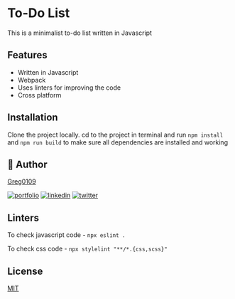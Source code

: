 # To-Do List

This is a minimalist to-do list written in Javascript

## Features

- Written in Javascript
- Webpack
- Uses linters for improving the code
- Cross platform

  
## Installation

Clone the project locally. cd to the project in terminal and run `npm install` and `npm run build` to make sure all dependencies are installed and working
    
## 🔗 Author

[Greg0109](https://www.github.com/greg0109)

[![portfolio](https://img.shields.io/badge/my_portfolio-000?style=for-the-badge&logo=ko-fi&logoColor=white)](https://gregrabago-portfolio.herokuapp.com/)
[![linkedin](https://img.shields.io/badge/linkedin-0A66C2?style=for-the-badge&logo=linkedin&logoColor=white)](https://www.linkedin.com/gregrabago)
[![twitter](https://img.shields.io/badge/twitter-1DA1F2?style=for-the-badge&logo=twitter&logoColor=white)](https://twitter.com/greg_0109)

## Linters

To check javascript code - `npx eslint .`

To check css code - `npx stylelint "**/*.{css,scss}"`

## License
[MIT](https://choosealicense.com/licenses/mit/)

  